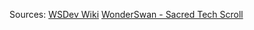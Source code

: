 Sources:
[WSDev Wiki](https://ws.nesdev.org/wiki/WSdev_Wiki)
[WonderSwan - Sacred Tech Scroll](http://perfectkiosk.net/stsws.html)